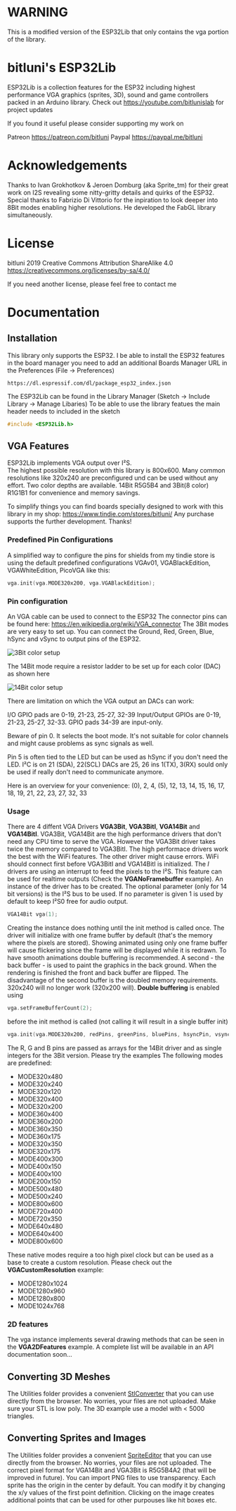 # WARNING

This is a modified version of the ESP32Lib that only contains the vga portion of the library.

# bitluni's ESP32Lib
ESP32Lib is a collection features for the ESP32 including highest performance VGA graphics (sprites, 3D), sound and game controllers packed in an Arduino library.
Check out https://youtube.com/bitlunislab for project updates

If you found it useful please consider supporting my work on

Patreon https://patreon.com/bitluni
Paypal https://paypal.me/bitluni

# Acknowledgements
Thanks to Ivan Grokhotkov & Jeroen Domburg (aka Sprite_tm) for their great work on I2S revealing some nitty-gritty details and quirks of the ESP32.
Special thanks to Fabrizio Di Vittorio for the inpiration to look deeper into 8Bit modes enabling higher resolutions. He developed the FabGL library simultaneously.

# License
bitluni 2019
Creative Commons Attribution ShareAlike 4.0
https://creativecommons.org/licenses/by-sa/4.0/

If you need another license, please feel free to contact me

# Documentation

## Installation

This library only supports the ESP32.
I be able to install the ESP32 features in the board manager you need to add an additional Boards Manager URL in the Preferences (File -> Preferences)
```
https://dl.espressif.com/dl/package_esp32_index.json
```
The ESP32Lib can be found in the Library Manager (Sketch -> Include Library -> Manage Libaries)
To be able to use the library featues the main header needs to included in the sketch
```cpp
#include <ESP32Lib.h>
```

## VGA Features

ESP32Lib implements VGA output over I²S.  
The highest possible resolution with this library is 800x600.
Many common resolutions like 320x240 are preconfigured und can be used without any effort.
Two color depths are available. 14Bit R5G5B4 and 3Bit(8 color) R1G1B1 for convenience and memory savings.

To simplify things you can find boards specially designed to work with this library in my shop:
https://www.tindie.com/stores/bitluni/
Any purchase supports the further development. Thanks!

### Predefined Pin Configurations
A simplified way to configure the pins for shields from my tindie store is using the default predefined configurations VGAv01, VGABlackEdition, VGAWhiteEdition, PicoVGA like this:
```cpp
vga.init(vga.MODE320x200, vga.VGABlackEdition); 
```

### Pin configuration

An VGA cable can be used to connect to the ESP32
The connector pins can be found here: https://en.wikipedia.org/wiki/VGA_connector
The 3Bit modes are very easy to set up. You can connect 
the Ground, Red, Green, Blue, hSync and vSync to output pins of the ESP32.

![3Bit color setup](/Documentation/schematic3bit.png)

The 14Bit mode require a resistor ladder to be set up for each color (DAC) as shown here

![14Bit color setup](/Documentation/schematic.png)

There are limitation on which the VGA output an DACs can work:

I/O GPIO pads are 0-19, 21-23, 25-27, 32-39
Input/Output GPIOs are 0-19, 21-23, 25-27, 32-33. 
GPIO pads 34-39 are input-only.

Beware of pin 0. It selects the boot mode.
It's not suitable for color channels and might cause problems as sync signals as well.

Pin 5 is often tied to the LED but can be used as hSync if you don't need the LED.
I²C is on 21 (SDA), 22(SCL)
DACs are 25, 26
ins 1(TX), 3(RX) sould only be used if really don't need to communicate anymore.

Here is an overview for your convenience:
(0), 2, 4, (5), 12, 13, 14, 15, 16, 17, 18, 19, 21, 22, 23, 27, 32, 33

### Usage

There are 4 diffent VGA Drivers **VGA3Bit**, **VGA3BitI**, **VGA14Bit** and **VGA14BitI**.
VGA3Bit, VGA14Bit are the high performance drivers that don't need any CPU time to
serve the VGA. However the VGA3Bit driver takes twice the memory compared to VGA3BitI.
The high performace drivers work the best with the WiFi features. The other driver might
cause errors. WiFi should connect first before VGA3BitI and VGA14BitI is initialized.
The *I* drivers are using an interrupt to feed the pixels to the I²S. This feature can be used for realtime outputs (Check the **VGANoFramebuffer** example).
An instance of the driver has to be created. The optional parameter (only for 14 bit versions) is the I²S bus to be used. If no parameter is given 1 is used by default to keep I²S0 free for audio output.
```cpp
VGA14Bit vga(1);
```
Creating the instance does nothing until the init method is called once. The driver will initialize with one frame buffer by default (that's the memory where the pixels are stored).
Showing animated using only one frame buffer will cause flickering since the frame will be displayed while it is redrawn. To have smooth animations double buffering is recommended.
A second - the back buffer - is used to paint the graphics in the back ground. When the rendering is finished the front and back buffer are flipped. The disadvantage of the second buffer is
the doubled memory requirements. 320x240 will no longer work (320x200 will).
**Double buffering** is enabled using
```cpp
vga.setFrameBufferCount(2);
```
before the init method is called (not calling it will result in a single buffer init)
```cpp
vga.init(vga.MODE320x200, redPins, greenPins, bluePins, hsyncPin, vsyncPin);
```

The R, G and B pins are passed as arrays for the 14Bit driver and as single integers for the 3Bit version. Please try the examples
The following modes are predefined:
- MODE320x480
- MODE320x240
- MODE320x120
- MODE320x400
- MODE320x200
- MODE360x400
- MODE360x200
- MODE360x350
- MODE360x175
- MODE320x350
- MODE320x175
- MODE400x300
- MODE400x150
- MODE400x100
- MODE200x150
- MODE500x480
- MODE500x240
- MODE800x600
- MODE720x400
- MODE720x350
- MODE640x480
- MODE640x400
- MODE800x600

These native modes require a too high pixel clock but can be used as a base to create a custom resolution. Please check out the **VGACustomResolution** example:
- MODE1280x1024
- MODE1280x960
- MODE1280x800
- MODE1024x768

### 2D features
The vga instance implements several drawing methods that can be seen in the **VGA2DFeatures** example.
A complete list will be available in an API documentation soon...

## Converting 3D Meshes
The Utilities folder provides a convenient [StlConverter](https://htmlpreview.github.io/?https://github.com/bitluni/ESP32Lib/blob/master/Utilities/StlConverter.html) that you can use directly from the browser. No worries, your files are not uploaded.
Make sure your STL is low poly. The 3D example use a model with < 5000 triangles.


## Converting Sprites and Images
The Utilities folder provides a convenient [SpriteEditor](https://htmlpreview.github.io/?https://github.com/bitluni/ESP32Lib/blob/master/Utilities/SpriteEditor.html) that you can use directly from the browser. No worries, your files are not uploaded.
The correct pixel format for VGA14Bit and VGA3Bit is R5G5B4A2 (that will be improved in future). You can import PNG files to use transparency.
Each sprite has the origin in the center by default. You can modify it by changing the x/y values of the first point definition. Clicking on the image creates additional points that can be used for other purpouses like hit boxes etc.